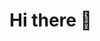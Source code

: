 # Hi there 👋

<!--
**omer-akbas/omer-akbas** is a ✨ _special_ ✨ repository because its `README.md` (this file) appears on your GitHub profile.

Here are some ideas to get you started:

- 🔭 I’m currently working on ...
- 🌱 I’m currently learning ...
- 👯 I’m looking to collaborate on ...
- 🤔 I’m looking for help with ...
- 💬 Ask me about ...
- 📫 How to reach me: ...
- 😄 Pronouns: ...
- ⚡ Fun fact: ...
-->



<!-- ### Languages and Tools:

 [![docker](https://raw.githubusercontent.com/devicons/devicon/master/icons/docker/docker-original-wordmark.svg)](https://www.docker.com/) [![dotnet](https://raw.githubusercontent.com/devicons/devicon/master/icons/dot-net/dot-net-original-wordmark.svg)](https://dotnet.microsoft.com/)[![git](https://www.vectorlogo.zone/logos/git-scm/git-scm-icon.svg)](https://git-scm.com/)[![go](https://raw.githubusercontent.com/devicons/devicon/master/icons/go/go-original.svg)](https://golang.org)[![hugo](https://api.iconify.design/logos-hugo.svg)](https://gohugo.io/)[![mariadb](https://www.vectorlogo.zone/logos/mariadb/mariadb-icon.svg)](https://mariadb.org/)[![mongodb](https://raw.githubusercontent.com/devicons/devicon/master/icons/mongodb/mongodb-original-wordmark.svg)](https://www.mongodb.com/)[![unreal](https://raw.githubusercontent.com/kenangundogan/fontisto/036b7eca71aab1bef8e6a0518f7329f13ed62f6b/icons/svg/brand/unreal-engine.svg)](https://unrealengine.com/)[![vuejs](https://raw.githubusercontent.com/devicons/devicon/master/icons/vuejs/vuejs-original-wordmark.svg)](https://vuejs.org/) -->